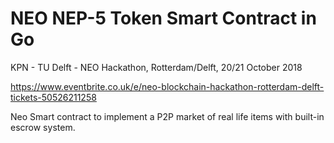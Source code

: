 # NEO NEP-5 Token Smart Contract in Go
KPN - TU Delft - NEO Hackathon, Rotterdam/Delft, 20/21 October 2018

https://www.eventbrite.co.uk/e/neo-blockchain-hackathon-rotterdam-delft-tickets-50526211258

Neo Smart contract to implement a P2P market of real life items with built-in escrow system. 

